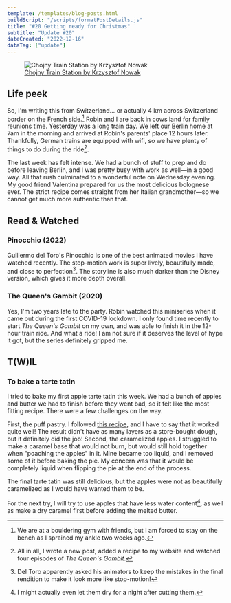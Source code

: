 ```yaml
---
template: /templates/blog-posts.html
buildScript: "/scripts/formatPostDetails.js"
title: "#20 Getting ready for Christmas"
subtitle: "Update #20"
dateCreated: "2022-12-16"
dataTag: ["update"]
---
```


<figure>
 <img src="https://cdn.dribbble.com/users/202174/screenshots/15423020/media/0625f7ae5c600d30d9b0de5cd346d1a4.png" alt="Chojny Train Station by Krzysztof Nowak" />
 <figcaption><a href="https://dribbble.com/shots/15423020-Chojny-Train-Station">Chojny Train Station by Krzysztof Nowak</a>
 </figcaption>
</figure>

## Life peek

So, I'm writing this from <s>Switzerland</s>… or actually 4&nbsp;km across Switzerland border on the French side.[^1] Robin and I are back in cows land for family reunions time. Yesterday was a long train day. We left our Berlin home at 7am in the morning and arrived at Robin's parents' place 12 hours later. Thankfully, German trains are equipped with wifi, so we have plenty of things to do during the ride[^2].

The last week has felt intense. We had a bunch of stuff to prep and do before leaving Berlin, and I was pretty busy with work as well—in a good way. All that rush culminated to a wonderful note on Wednesday evening. My good friend Valentina prepared for us the most delicious bolognese ever. The strict recipe comes straight from her Italian grandmother—so we cannot get much more authentic than that.

[^1]: We are at a bouldering gym with friends, but I am forced to stay on the bench as I sprained my ankle two weeks ago.
[^2]: All in all, I wrote a new post, added a recipe to my website and watched four episodes of <cite>The Queen's Gambit</cite>.

## Read & Watched

### Pinocchio (2022)

Guillermo del Toro's Pinocchio is one of the best animated movies I have watched recently. The stop-motion work is super lively, beautifully made, and close to perfection[^3]. The storyline is also much darker than the Disney version, which gives it more depth overall.

### The Queen's Gambit (2020)

Yes, I'm two years late to the party. Robin watched this miniseries when it came out during the first COVID-19 lockdown. I only found time recently to start <cite>The Queen's Gambit</cite> on my own, and was able to finish it in the 12-hour train ride. And what a ride! I am not sure if it deserves the level of hype it got, but the series definitely gripped me.

[^3]: Del Toro apparently asked his animators to keep the mistakes in the final rendition to make it look more like stop-motion!

## T(W)IL

### To bake a tarte tatin

I tried to bake my first apple tarte tatin this week. We had a bunch of apples and butter we had to finish before they went bad, so it felt like the most fitting recipe. There were a few challenges on the way.

First, the puff pastry. I followed [this recipe](/recipes/puff-pastry), and I have to say that it worked quite well! The result didn't have as many layers as a store-bought dough, but it definitely did the job! Second, the caramelized apples. I struggled to make a caramel base that would not burn, but would still hold together when "poaching the apples" in it. Mine became too liquid, and I removed some of it before baking the pie. My concern was that it would be completely liquid when flipping the pie at the end of the process.

The final tarte tatin was still delicious, but the apples were not as beautifully caramelized as I would have wanted them to be.

For the next try, I will try to use apples that have less water content[^4], as well as make a dry caramel first before adding the melted butter.

[^4]: I might actually even let them dry for a night after cutting them.
